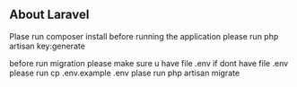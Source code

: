 
## About Laravel
Plase run composer install before running the application
please run php artisan key:generate

before run migration please make sure u have file .env if dont have file .env
please run cp .env.example .env
plase run php artisan migrate


